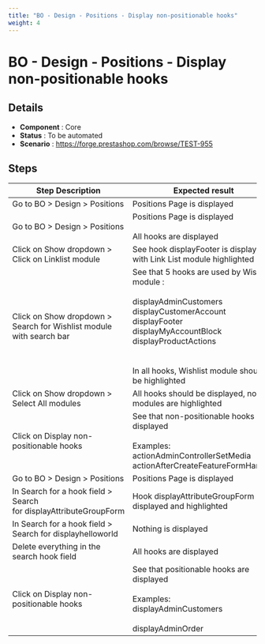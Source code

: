 ```yaml
---
title: "BO - Design - Positions - Display non-positionable hooks"
weight: 4
---
```


# BO - Design - Positions - Display non-positionable hooks
## Details
* **Component** : Core
* **Status** : To be automated
* **Scenario** : https://forge.prestashop.com/browse/TEST-955

## Steps
| Step Description | Expected result |
| ----- | ----- |
| Go to BO > Design > Positions | Positions Page is displayed |
| Go to BO > Design > Positions | Positions Page is displayed<br><br>All hooks are displayed |
| Click on Show dropdown > Click on Linklist module | See hook displayFooter is displayed with Link List module highlighted |
| Click on Show dropdown > Search for Wishlist module with search bar | See that 5 hooks are used by Wishlist module :<br><br>displayAdminCustomers<br>displayCustomerAccount<br>displayFooter<br>displayMyAccountBlock<br>displayProductActions<br><br><br>In all hooks, Wishlist module should be highlighted |
| Click on Show dropdown > Select All modules | All hooks should be displayed, no modules are highlighted |
| Click on Display non-positionable hooks | See that non-positionable hooks are displayed<br><br>Examples:<br>actionAdminControllerSetMedia<br>actionAfterCreateFeatureFormHandler |
| Go to BO > Design > Positions | Positions Page is displayed |
| In Search for a hook field > Search for displayAttributeGroupForm | Hook displayAttributeGroupForm is displayed and highlighted |
| In Search for a hook field > Search for displayhelloworld | Nothing is displayed |
| Delete everything in the search hook field | All hooks are displayed |
| Click on Display non-positionable hooks | See that positionable hooks are displayed<br><br>Examples:<br>displayAdminCustomers<br><br>displayAdminOrder |
